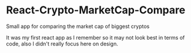 # React-Crypto-MarketCap-Compare
Small app for comparing the market cap of biggest cryptos

It was my first react app as I remember so it may not look best in terms of code, also I didn't really focus here on design.
